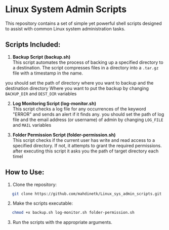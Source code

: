 # Linux System Admin Scripts

This repository contains a set of simple yet powerful shell scripts designed to assist with common Linux system administration tasks.

## Scripts Included:

1. **Backup Script (backup.sh)**  
   This script automates the process of backing up a specified directory to a destination. The script compresses files in a directory into a `.tar.gz` file with a timestamp in the name.

you should set the path of directory where you want to backup and the destination directory Where you want to put the backup by changing `BACKUP_DIR` and `DEST_DIR` variables


2. **Log Monitoring Script (log-monitor.sh)**  
   This script checks a log file for any occurrences of the keyword "ERROR" and sends an alert if it finds any.
you should set the path of log file and the email address (or username) of admin by changing `LOG_FILE` and `MAIL` variables


3. **Folder Permission Script (folder-permission.sh)**  
   This script checks if the current user has write and read access to a specified directory. If not, it attempts to grant the required permissions.
after executing this script it asks you the path of target directory each timel

## How to Use:
1. Clone the repository:
   
```bash
   git clone https://github.com/mahdinetk/Linux_sys_admin_scripts.git
  ```
2. Make the scripts executable:
   
```bash
   chmod +x backup.sh log-monitor.sh folder-permission.sh
  ```

3. Run the scripts with the appropriate arguments.
